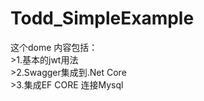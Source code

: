 # Todd_SimpleExample
这个dome 内容包括：<br>
    >1.基本的jwt用法<br>
    >2.Swagger集成到.Net Core<br>
    >3.集成EF CORE 连接Mysql<br>

